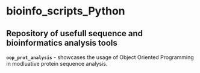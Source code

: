 # bioinfo_scripts_Python
## Repository of usefull sequence and bioinformatics analysis tools

**`oop_prot_analysis`** - showcases the usage of Object Oriented Programming in modluative protein sequence analysis.
